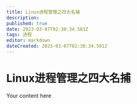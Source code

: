 ```yaml
---
title: Linux进程管理之四大名捕
description: 
published: true
date: 2023-03-07T02:30:34.581Z
tags: 进程
editor: markdown
dateCreated: 2023-03-07T02:30:34.581Z
---
```


# Linux进程管理之四大名捕
Your content here